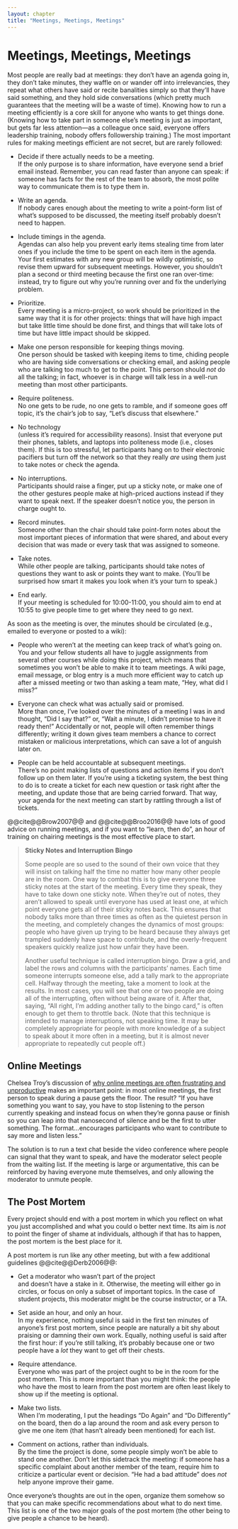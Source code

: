 ```yaml
---
layout: chapter
title: "Meetings, Meetings, Meetings"
---
```

# Meetings, Meetings, Meetings

Most people are really bad at meetings: they don’t have an agenda going
in, they don’t take minutes, they waffle on or wander off into
irrelevancies, they repeat what others have said or recite banalities
simply so that they’ll have said something, and they hold side
conversations (which pretty much guarantees that the meeting will be a
waste of time). Knowing how to run a meeting efficiently is a core skill
for anyone who wants to get things done. (Knowing how to take part in
someone else’s meeting is just as important, but gets far less
attention—as a colleague once said, everyone offers leadership
training, nobody offers followership training.) The most important rules
for making meetings efficient are not secret, but are rarely followed:

  - Decide if there actually needs to be a meeting.  
    If the only purpose is to share information, have everyone send a
    brief email instead. Remember, you can read faster than anyone can
    speak: if someone has facts for the rest of the team to absorb, the
    most polite way to communicate them is to type them in.

  - Write an agenda.  
    If nobody cares enough about the meeting to write a point-form list
    of what’s supposed to be discussed, the meeting itself probably
    doesn’t need to happen.

  - Include timings in the agenda.  
    Agendas can also help you prevent early items stealing time from
    later ones if you include the time to be spent on each item in the
    agenda. Your first estimates with any new group will be wildly
    optimistic, so revise them upward for subsequent meetings. However,
    you shouldn’t plan a second or third meeting because the first one
    ran over-time: instead, try to figure out why you’re running over
    and fix the underlying problem.

  - Prioritize.  
    Every meeting is a micro-project, so work should be prioritized in
    the same way that it is for other projects: things that will have
    high impact but take little time should be done first, and things
    that will take lots of time but have little impact should be
    skipped.

  - Make one person responsible for keeping things moving.  
    One person should be tasked with keeping items to time, chiding
    people who are having side conversations or checking email, and
    asking people who are talking too much to get to the point. This
    person should *not* do all the talking; in fact, whoever is in
    charge will talk less in a well-run meeting than most other
    participants.

  - Require politeness.  
    No one gets to be rude, no one gets to ramble, and if someone goes
    off topic, it’s the chair’s job to say, “Let’s discuss that
    elsewhere.”

  - No technology  
    (unless it’s required for accessibility reasons). Insist that
    everyone put their phones, tablets, and laptops into politeness mode
    (i.e., closes them). If this is too stressful, let participants hang
    on to their electronic pacifiers but turn off the network so that
    they really *are* using them just to take notes or check the agenda.

  - No interruptions.  
    Participants should raise a finger, put up a sticky note, or make
    one of the other gestures people make at high-priced auctions
    instead if they want to speak next. If the speaker doesn’t notice
    you, the person in charge ought to.

  - Record minutes.  
    Someone other than the chair should take point-form notes about the
    most important pieces of information that were shared, and about
    every decision that was made or every task that was assigned to
    someone.

  - Take notes.  
    While other people are talking, participants should take notes of
    questions they want to ask or points they want to make. (You’ll be
    surprised how smart it makes you look when it’s your turn to speak.)

  - End early.  
    If your meeting is scheduled for 10:00-11:00, you should aim to end
    at 10:55 to give people time to get where they need to go next.

As soon as the meeting is over, the minutes should be circulated (e.g.,
emailed to everyone or posted to a wiki):

  - People who weren’t at the meeting can keep track of what’s going
    on.  
    You and your fellow students all have to juggle assignments from
    several other courses while doing this project, which means that
    sometimes you won’t be able to make it to team meetings. A wiki
    page, email message, or blog entry is a much more efficient way to
    catch up after a missed meeting or two than asking a team mate,
    “Hey, what did I miss?”

  - Everyone can check what was actually said or promised.  
    More than once, I’ve looked over the minutes of a meeting I was in
    and thought, “Did I say that?” or, “Wait a minute, I didn’t promise
    to have it ready then\!” Accidentally or not, people will often
    remember things differently; writing it down gives team members a
    chance to correct mistaken or malicious interpretations, which can
    save a lot of anguish later on.

  - People can be held accountable at subsequent meetings.  
    There’s no point making lists of questions and action items if you
    don’t follow up on them later. If you’re using a ticketing system,
    the best thing to do is to create a ticket for each new question or
    task right after the meeting, and update those that are being
    carried forward. That way, your agenda for the next meeting can
    start by rattling through a list of tickets.

@@cite@@Brow2007@@ and @@cite@@Broo2016@@ have lots of good advice on
running meetings, and if you want to “learn, then do”, an hour of
training on chairing meetings is the most effective place to start.

> **Sticky Notes and Interruption Bingo**
> 
> Some people are so used to the sound of their own voice that they will
> insist on talking half the time no matter how many other people are in
> the room. One way to combat this is to give everyone three sticky
> notes at the start of the meeting. Every time they speak, they have to
> take down one sticky note. When they’re out of notes, they aren’t
> allowed to speak until everyone has used at least one, at which point
> everyone gets all of their sticky notes back. This ensures that nobody
> talks more than three times as often as the quietest person in the
> meeting, and completely changes the dynamics of most groups: people
> who have given up trying to be heard because they always get trampled
> suddenly have space to contribute, and the overly-frequent speakers
> quickly realize just how unfair they have been.
> 
> Another useful technique is called interruption bingo. Draw a grid,
> and label the rows and columns with the participants’ names. Each time
> someone interrupts someone else, add a tally mark to the appropriate
> cell. Halfway through the meeting, take a moment to look at the
> results. In most cases, you will see that one or two people are doing
> all of the interrupting, often without being aware of it. After that,
> saying, “All right, I’m adding another tally to the bingo card,” is
> often enough to get them to throttle back. (Note that this technique
> is intended to manage interruptions, not speaking time. It may be
> completely appropriate for people with more knowledge of a subject to
> speak about it more often in a meeting, but it is almost never
> appropriate to repeatedly cut people off.)

## Online Meetings

Chelsea Troy’s discussion of [why online meetings are often frustrating
and
unproductive](https://chelseatroy.com/2018/03/29/why-do-remote-meetings-suck-so-much/)
makes an important point: in most online meetings, the first person to
speak during a pause gets the floor. The result? “If you have something
you want to say, you have to stop listening to the person currently
speaking and instead focus on when they’re gonna pause or finish so you
can leap into that nanosecond of silence and be the first to utter
something. The format<span>…</span>encourages participants who want to
contribute to say more and listen less.”

The solution is to run a text chat beside the video conference where
people can signal that they want to speak, and have the moderator select
people from the waiting list. If the meeting is large or argumentative,
this can be reinforced by having everyone mute themselves, and only
allowing the moderator to unmute people.

## The Post Mortem

Every project should end with a post mortem in which you reflect on what
you just accomplished and what you could o better next time. Its aim is
*not* to point the finger of shame at individuals, although if that has
to happen, the post mortem is the best place for it.

A post mortem is run like any other meeting, but with a few additional
guidelines @@cite@@Derb2006@@:

  - Get a moderator who wasn’t part of the project  
    and doesn’t have a stake in it. Otherwise, the meeting will either
    go in circles, or focus on only a subset of important topics. In the
    case of student projects, this moderator might be the course
    instructor, or a TA.

  - Set aside an hour, and only an hour.  
    In my experience, nothing useful is said in the first ten minutes of
    anyone’s first post mortem, since people are naturally a bit shy
    about praising or damning their own work. Equally, nothing useful is
    said after the first hour: if you’re still talking, it’s probably
    because one or two people have a *lot* they want to get off their
    chests.

  - Require attendance.  
    Everyone who was part of the project ought to be in the room for the
    post mortem. This is more important than you might think: the people
    who have the most to learn from the post mortem are often least
    likely to show up if the meeting is optional.

  - Make two lists.  
    When I’m moderating, I put the headings “Do Again” and “Do
    Differently” on the board, then do a lap around the room and ask
    every person to give me one item (that hasn’t already been
    mentioned) for each list.

  - Comment on actions, rather than individuals.  
    By the time the project is done, some people simply won’t be able to
    stand one another. Don’t let this sidetrack the meeting: if someone
    has a specific complaint about another member of the team, require
    him to criticize a particular event or decision. “He had a bad
    attitude” does *not* help anyone improve their game.

Once everyone’s thoughts are out in the open, organize them somehow so
that you can make specific recommendations about what to do next time.
This list is one of the two major goals of the post mortem (the other
being to give people a chance to be heard).
